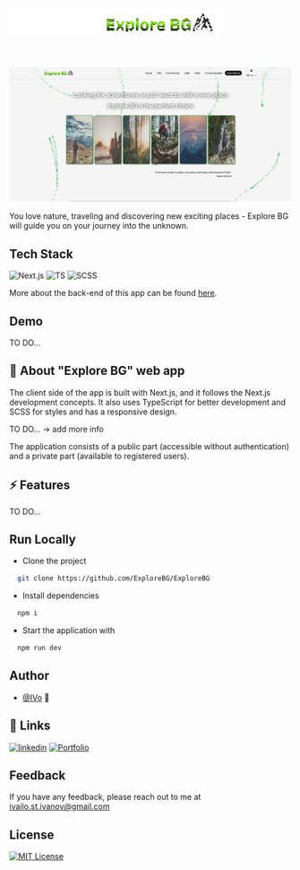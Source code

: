 <!-- # Explore BG -->

# ![Screenshot](./public/images/screenshot-logo.png)

<br>

![Screenshot](./public/images/screenshot.png)

You love nature, traveling and discovering new exciting places - Explore BG will guide you on  your journey into the unknown.

## Tech Stack

![Next.js](https://img.shields.io/badge/Next.js-black?logo=next.js) ![TS](https://img.shields.io/badge/TypeScript-blue?logo=TypeScript&logoColor=white) ![SCSS](https://img.shields.io/badge/SCSS-pink?logo=SASS)

More about the back-end of this app can be found [here](https://github.com/ExploreBG/ExploreBG--API).

## Demo

<!-- View a demo of this app [here](). 👀 -->
TO DO...

## 🚀 About "Explore BG" web app

The client side of the app is built with Next.js, and it follows the Next.js development concepts. It also uses TypeScript for better development and SCSS for styles and has a responsive design.

TO DO...  -> add more info

The application consists of a public part (accessible without authentication) and a private part (available to registered users).

## ⚡ Features

TO DO...

## Run Locally

<!-- - First run [this server](https://github.com/ExploreBG/ExploreBG--API) -->

- Clone the project

```bash
  git clone https://github.com/ExploreBG/ExploreBG
```

- Install dependencies

```bash
  npm i
```

- Start the application with

```bash
  npm run dev
```

## Author

- [@IVo](https://github.com/Ivaylo-St-Ivanov) 👋

## 🔗 Links

[![linkedin](https://img.shields.io/badge/linkedin-0A66C2?style=for-the-badge&logo=linkedin&logoColor=white)](https://www.linkedin.com/in/ivaylo-st-ivanov)
[![Portfolio](https://img.shields.io/badge/My_portfolio-44CC11?style=for-the-badge)](https://ivaylo-ivanov-org.github.io)

## Feedback

If you have any feedback, please reach out to me at ivailo.st.ivanov@gmail.com

## License

[![MIT License](https://img.shields.io/badge/License-MIT-green.svg)](https://choosealicense.com/licenses/mit/)